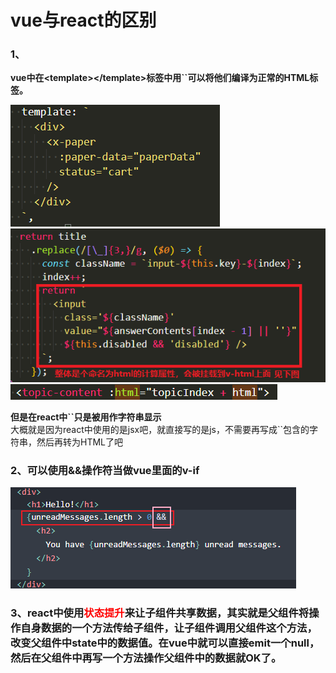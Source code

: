 # vue与react的区别

### 1、
<b>vue中在\<template>\</template>标签中用``可以将他们编译为正常的HTML标签。</b>  

![image](./assets/v-r-1.png)  
![image](./assets/v-r-2.png)  
![image](./assets/v-r-3.png)  

<b>但是在react中``只是被用作字符串显示</b>   
大概就是因为react中使用的是jsx吧，就直接写的是js，不需要再写成\`\`包含的字符串，然后再转为HTML了吧 


### 2、可以使用&&操作符当做vue里面的v-if
![image](./assets/v-r-4.png)  

### 3、react中使用<font color="red">状态提升</font>来让子组件共享数据，其实就是父组件将操作自身数据的一个方法传给子组件，让子组件调用父组件这个方法，改变父组件中state中的数据值。在vue中就可以直接emit一个null，然后在父组件中再写一个方法操作父组件中的数据就OK了。
